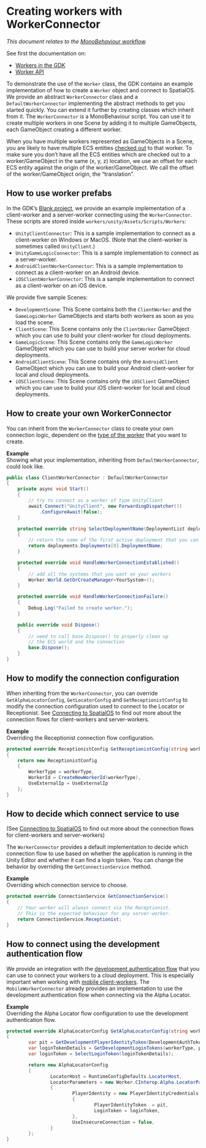[//]: # (Doc of docs reference 15.1)

# Creating workers with WorkerConnector
_This document relates to the [MonoBehaviour workflow]({{urlRoot}}/content/intro-workflows-spatialos-entities)._

See first the documentation on:

* [Workers in the GDK]({{urlRoot}}/content/workers/workers-in-the-gdk)
* [Worker API]({{urlRoot}}/content/workers/api-worker)

To demonstrate the use of the `Worker` class, the GDK contains an example implementation
of how to create a `Worker` object and connect to SpatialOS. We provide an abstract `WorkerConnector` class and a `DefaultWorkerConnector` implementing the abstract methods to get you started quickly. You can extend it further by creating classes which inherit from it.
The `WorkerConnector` is a MonoBehaviour script. You can use it to create multiple workers
in one Scene by adding it to multiple GameObjects, each GameObject creating a different worker.

When you have multiple workers represented as GameObjects in a Scene, you are likely to have multiple ECS entities [checked out]({{urlRoot}}/content/glossary#authority) to that worker. To make sure you don’t have all the ECS entities which are checked out to a worker/GameObject in the same (x, y, z) location, we use an offset for each ECS entity against the origin of the worker/GameObject.  We call the offset of the worker/GameObject origin, the “translation”.


## How to use worker prefabs

In the GDK’s [Blank project](https://github.com/spatialos/gdk-for-unity-blank-project), we provide
an example implementation of a client-worker and a server-worker connecting using the `WorkerConnector`.
These scripts are stored inside `workers/unity/Assets/Scripts/Workers`:

* `UnityClientConnector`: This is a sample implementation to connect as a client-worker on Windows or MacOS. (Note that the client-worker is sometimes called `UnityClient`.)
* `UnityGameLogicConnector`: This is a sample implementation to connect as a server-worker.
* `AndroidClientWorkerConnector`: This is a sample implementation to connect as a client-worker on an Android device.
* `iOSClientWorkerConnector`: This is a sample implementation to connect as a client-worker on an iOS device.

We provide five sample Scenes:

* `DevelopmentScene`: This Scene contains both the `ClientWorker` and the `GameLogicWorker` GameObjects and starts both workers as soon as you load the scene.
* `ClientScene`: This Scene contains only the `ClientWorker` GameObject which you can use to build your client-worker for cloud deployments.
* `GameLogicScene`: This Scene contains only the `GameLogicWorker` GameObject which you can use to build your server worker for cloud deployments.
* `AndroidClientScene`: This Scene contains only the `AndroidClient` GameObject which you can use to build your Android client-worker for local and cloud deployments.
* `iOSClientScene`: This Scene contains only the `iOSClient` GameObject which you can use to build your iOS client-worker for local and cloud deployments.

## How to create your own WorkerConnector
You can inherit from the `WorkerConnector` class to create your own connection logic, dependent on the [type of the worker]({{urlRoot}}/content/glossary#worker-types) that you want to create.

**Example**</br>
Showing what your implementation, inheriting from `DefaultWorkerConnector`, could look like.

```csharp
public class ClientWorkerConnector : DefaultWorkerConnector
{
	private async void Start()
	{
    	// try to connect as a worker of type UnityClient
    	await Connect("UnityClient", new ForwardingDispatcher())
        	.ConfigureAwait(false);
	}

	protected override string SelectDeploymentName(DeploymentList deployments)
	{
    	// return the name of the first active deployment that you can find
    	return deployments.Deployments[0].DeploymentName;
	}

	protected override void HandleWorkerConnectionEstablished()
	{
    	// add all the systems that you want on your workers
    	Worker.World.GetOrCreateManager<YourSystem>();
	}

	protected override void HandleWorkerConnectionFailure()
	{
    	Debug.Log("Failed to create worker.");
	}

	public override void Dispose()
	{
    	// need to call base.Dispose() to properly clean up
    	// the ECS world and the connection
    	base.Dispose();
	}
}
```

## How to modify the connection configuration

When inheriting from the `WorkerConnector`, you can override `GetAlphaLocatorConfig`, `GetLocatorConfig` and
`GetReceptionistConfig` to modify the connection configuration used to connect to the
Locator or Receptionist. See [Connecting to SpatialOS]({{urlRoot}}/content/connecting-to-spatialos) to find out more about the connection flows for client-workers and server-workers.

**Example** </br>
Overriding the Receptionist connection flow configuration.

```csharp
protected override ReceptionistConfig GetReceptionistConfig(string workerType)
{
	return new ReceptionistConfig
	{
    	WorkerType = workerType,
    	WorkerId = CreateNewWorkerId(workerType),
    	UseExternalIp = UseExternalIp
	};
}
```

## How to decide which connect service to use
(See [Connecting to SpatialOS]({{urlRoot}}/content/connecting-to-spatialos) to find out more about the connection flows for client-workers and server-workers)

The `WorkerConnector` provides a default implementation to decide which connection
flow to use based on whether the application is running in the Unity Editor and whether it
can find a login token. You can change the behavior by overriding the `GetConnectionService` method.

**Example** </br>
Overriding which connection service to choose.

```csharp
protected override ConnectionService GetConnectionService()
{
	// Your worker will always connect via the Receptionist.
	// This is the expected behaviour for any server-worker.
	return ConnectionService.Receptionist;
}
```

## How to connect using the development authentication flow

We provide an integration with the [development authentication flow](https://docs.improbable.io/reference/latest/shared/auth/development-authentication) that you can use to connect your workers to a cloud deployment. This is especially important when working with [mobile client-workers]({{urlRoot}}/content/mobile/overview). The `MobileWorkerConnector` already provides an implementation to use the development authentication flow when connecting via the Alpha Locator.

**Example** </br>
Overriding the Alpha Locator flow configuration to use the development authentication flow.

```csharp
protected override AlphaLocatorConfig GetAlphaLocatorConfig(string workerType)
{
		var pit = GetDevelopmentPlayerIdentityToken(DevelopmentAuthToken, GetPlayerId(), GetDisplayName());
		var loginTokenDetails = GetDevelopmentLoginTokens(workerType, pit);
		var loginToken = SelectLoginToken(loginTokenDetails);

		return new AlphaLocatorConfig
		{
				LocatorHost = RuntimeConfigDefaults.LocatorHost,
				LocatorParameters = new Worker.CInterop.Alpha.LocatorParameters
				{
						PlayerIdentity = new PlayerIdentityCredentials
						{
								PlayerIdentityToken  = pit,
								LoginToken = loginToken,
						},
						UseInsecureConnection = false,
				}
		};
}
```
